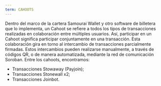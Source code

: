 ```yaml
---
term: CAHOOTS
---
```


Dentro del marco de la cartera Samourai Wallet y otro software de billetera que lo implementa, un Cahoot se refiere a todos los tipos de transacciones realizadas en colaboración entre múltiples usuarios. Así, participar en un Cahoot significa participar conjuntamente en una transacción. Esta colaboración gira en torno al intercambio de transacciones parcialmente firmadas. Estos intercambios pueden realizarse manualmente, a través de códigos QR, o de manera automatizada, mediante la red de comunicación Soroban. Entre los cahoots, encontramos:
* Transacciones Stowaway (Payjoin);
* Transacciones Stonewall x2;
* Transacciones Joinbot.